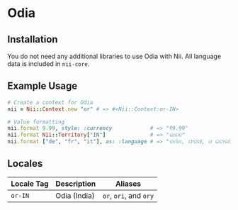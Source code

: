 <!-- This file has been generated. Source: languages/_template.md.erb -->

# Odia

## Installation

You do not need any additional libraries to use Odia with Nii.
All language data is included in `nii-core`.

## Example Usage

``` ruby
# Create a context for Odia
nii = Nii::Context.new "or" # => #<Nii::Context:or-IN>

# Value formatting
nii.format 9.99, style: :currency            # => "₹9.99"
nii.format Nii::Territory["IN"]              # => "ଭାରତ"
nii.format ["de", "fr", "it"], as: :language # => "ଜର୍ମାନ, ଫରାସୀ, ଓ ଇଟାଲୀୟ"
```


## Locales

<table>
  <thead>
    <tr>
      <th>Locale Tag</th>
      <th>Description</th>
      <th>Aliases</th>
    </tr>
  </thead>
  <tbody>
    <tr>
      <td><code>or-IN</code></td>
      <td>Odia (India)</td>
      <td><code>or</code>, <code>ori</code>, and <code>ory</code></td>
    </tr>
  </tbody>
</table>

